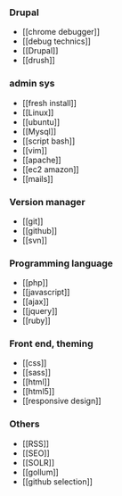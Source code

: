 ### Drupal
* [[chrome debugger]]
* [[debug technics]]
* [[Drupal]]
* [[drush]]

### admin sys
* [[fresh install]]
* [[Linux]]
* [[ubuntu]]
* [[Mysql]]
* [[script bash]]
* [[vim]]
* [[apache]]
* [[ec2 amazon]]
* [[mails]]

### Version manager
* [[git]]
* [[github]]
* [[svn]]

### Programming language
* [[php]]
* [[javascript]]
* [[ajax]]
* [[jquery]]
* [[ruby]]

### Front end, theming 
* [[css]]
* [[sass]]
* [[html]]
* [[html5]]
* [[responsive design]]

### Others
* [[RSS]]
* [[SEO]]
* [[SOLR]]
* [[gollum]]
* [[github selection]]

